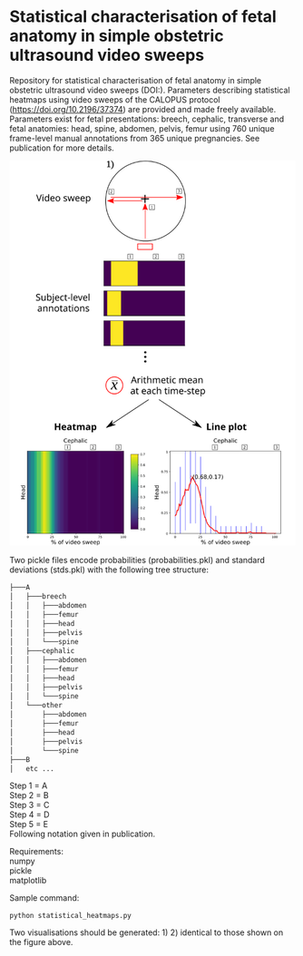 # Statistical characterisation of fetal anatomy in simple obstetric ultrasound video sweeps

Repository for statistical characterisation of fetal anatomy in simple obstetric ultrasound video sweeps (DOI:). Parameters describing statistical heatmaps using video sweeps of the CALOPUS protocol (https://doi.org/10.2196/37374) are provided and made freely available. Parameters exist for fetal presentations: breech, cephalic, transverse and fetal anatomies: head, spine, abdomen, pelvis, femur using 760 unique frame-level manual annotations from 365 unique pregnancies. See publication for more details.

![What is this](summary.svg)

Two pickle files encode probabilities (probabilities.pkl) and standard deviations (stds.pkl) with the following tree structure:

```
├───A
│   ├───breech
│   │   ├───abdomen
│   │   ├───femur
│   │   ├───head
│   │   ├───pelvis
│   │   └───spine
│   ├───cephalic
│   │   ├───abdomen
│   │   ├───femur
│   │   ├───head
│   │   ├───pelvis
│   │   └───spine
│   └───other
│       ├───abdomen
│       ├───femur
│       ├───head
│       ├───pelvis
│       └───spine
├───B
│   etc ...
```

Step 1 = A \
Step 2 = B \
Step 3 = C \
Step 4 = D \
Step 5 = E \
Following notation given in publication.

Requirements: \
numpy \
pickle \
matplotlib

Sample command:
```
python statistical_heatmaps.py
```
Two visualisations should be generated: 1) 2) identical to those shown on the figure above.
